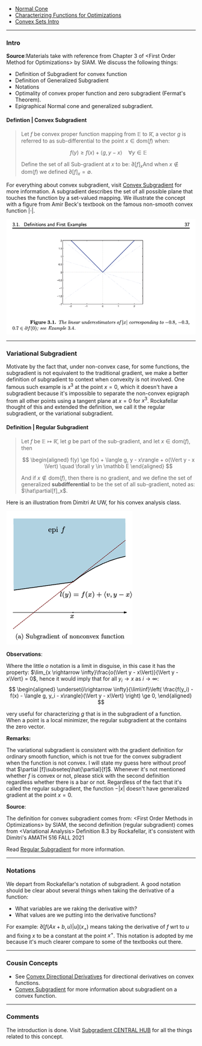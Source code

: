 * [Normal Cone](Normal%20Cone.md)
* [Characterizing Functions for Optimizations](Characterizing%20Functions%20for%20Optimizations.md)
* [Convex Sets Intro](Convex%20Sets%20Intro.md)

---
### **Intro**

**Source**:Materials take with reference from Chapter 3 of \<First Order Method for Optimizations\> by SIAM. We discuss the following things: 
* Definition of Subgradient for convex function
* Definition of Generalized Subgradient
* Notations 
* Optimality of convex proper function and zero subgradient (Fermat's Theorem). 
* Epigraphical Normal cone and generalized subgradient. 


#### **Defintion | Convex Subgradient**
> Let $f$  be convex proper function mapping from $\mathbb E$ to $\mathbb {\bar R}$, a vector $g$ is referred to as sub-differential to the point $x\in \text{dom}(f)$ when: 
> 
> $$
>     f(y) \ge f(x) + \langle g, y - x\rangle \quad \forall y\in \mathbb E
> $$
> 
> Define the set of all Sub-gradient at $x$ to be: $\partial[f]_{x}$And when $x\not\in \text{dom}(f)$ we defined $\partial [f]_x = \emptyset$. 

For everything about convex subgradient, visit [Convex Subgradient](Convex%20Subgradient.md) for more information. 
A subgradient describes the set of all possible plane that touches the function by a set-valued mapping. 
We illustrate the concept with a figure from Amir Beck's textbook on the famous non-smooth convex function $|\cdot|$. 

![](../../Assets/convex-subgradient-illustration-amir-beck.png)


---
### **Variational Subgradient**

Motivate by the fact that, under non-convex case, for some functions, the subgradient is not equivalent to the traditional gradient, we make a better definition of subgradient to context when convexity is not involved. 
One famous such example is $x^3$ at the point $x = 0$, which it doesn't have a subgradient  because it's impossible to separate the non-convex epigraph from all other points using a tangent plane at $x = 0$ for $x^3$. 
Rockafellar thought of this and extended the definition, we call it the regular subgradient, or the variational subgradient. 

#### **Definition | Regular Subgradient**
> Let $f$ be $\mathbb E \mapsto \mathbb{\bar R}$, let $g$ be part of the sub-gradient, and let $x\in \text{dom}(f)$, then
> 
> $$
> \begin{aligned}
>     f(y) \ge f(x) + \langle g, y - x\rangle + o(\Vert y - x \Vert) \quad \forall y \in \mathbb E
> \end{aligned}
> $$
> 
> And if $x\not\in \text{dom}(f)$, then there is no gradient, and we define the set of generalized **subdifferential** to be the set of all sub-gradient, noted as: $\hat\partial[f]_x$. 

Here is an illustration from Dimitri At UW, for his convex analysis class. 

![](../../Assets/variational-subgradient-illustration.png)

**Observations**: 

Where the little $o$ notation is a limit in disguise, in this case it has the property: $\lim_{x \rightarrow \infty}\frac{o(\Vert y - x\Vert)}{\Vert y - x\Vert} = 0$, hence it would imply that for all $y_i\rightarrow x$ as $i\rightarrow \infty$: 
$$
\begin{aligned}
    \underset{i\rightarrow \infty}{\lim\inf}\left(
        \frac{f(y_i) - f(x) - \langle g, y_i - x\rangle}{\Vert y - x\Vert}
    \right) \ge 0, 
\end{aligned}
$$

very useful for characterizing $g$ that is in the subgradient of a function. When a point is a local minimizer, the regular subgradient at the contains the zero vector. 

**Remarks:**

The variational subgradient is consistent with the gradient definition for ordinary smooth function, which is not true for the convex subgradient when the function is not convex. I will state my guess here without proof that $\partial [f]\subseteq\hat{\partial}[f]$. Whenever it's not mentioned whether $f$ is convex or not, please stick with the second definition regardless whether there is a bar or not. Regardless of the fact that it's called the regular subgradient, the function $-|x|$ doesn't have generalized gradient at the point $x = 0$. 

**Source**: 

The definition for convex subgradient comes from: \<First Order Methods in Optimizations\> by SIAM, the second definition (regular subgradient) comes from \<Variational Analysis\> Definition 8.3 by Rockafellar, it's consistent with Dimitri's AMATH 516 FALL 2021

Read [Regular Subgradient](Subgradients%20Intro.md) for more information. 

---
### **Notations**

We depart from Rockafellar's notation of subgradient. A good notation should be clear about several things when taking the derivative of a function: 
* What variables are we raking the derivative with? 
* What values are we putting into the derivative functions? 

For example: $\partial[f(Ax + b, u)|u](x_+)$ means taking the derivative of $f$ wrt to $u$ and fixing $x$ to be a constant at the point $x^+$. This notation is adopted by me because it's much clearer compare to some of the textbooks out there. 

---
### **Cousin Concepts**

- See [Convex Directional Derivatives](Convex%20Directional%20Derivatives.md) for directional derivatives on convex functions. 
- [Convex Subgradient](Convex%20Subgradient.md) for more information about subgradient on a convex function. 



---
### **Comments**

The introduction is done. Visit [Subgradient CENTRAL HUB](Subgradient%20CENTRAL%20HUB.md) for all the things related to this concept. 